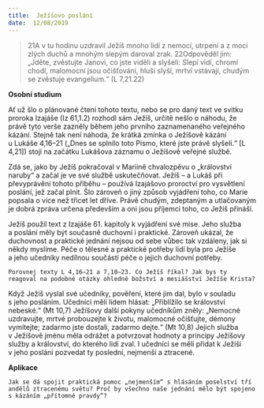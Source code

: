 ```yaml
---
title:  Ježíšovo poslání
date:  12/08/2019
---
```


> <p></p>
> 21A v tu hodinu uzdravil Ježíš mnoho lidí z nemocí, utrpení a z moci zlých duchů a mnohým slepým daroval zrak. 22Odpověděl jim: „Jděte, zvěstujte Janovi, co jste viděli a slyšeli: Slepí vidí, chromí chodí, malomocní jsou očišťováni, hluší slyší, mrtví vstávají, chudým se zvěstuje evangelium.“ (L 7,21.22)

**Osobní studium**

Ať už šlo o plánované čtení tohoto textu, nebo se pro daný text ve svitku proroka Izajáše (Iz 61,1.2) rozhodl sám Ježíš, určitě nešlo o náhodu, že právě tyto verše zazněly během jeho prvního zaznamenaného veřejného kázání. Stejně tak není náhoda, že krátká zmínka o Ježíšově kázání u Lukáše 4,16–21 („Dnes se splnilo toto Písmo, které jste právě slyšeli.“ [L 4,21]) stojí na začátku Lukášova záznamu o Ježíšově veřejné službě.

Zdá se, jako by Ježíš pokračoval v Mariině chvalozpěvu o „království naruby“ a začal je ve své službě uskutečňovat. Ježíš – a Lukáš při převyprávění tohoto příběhu – používá Izajášovo proroctví pro vysvětlení poslání, jež začal plnit. Šlo zároveň o jiný způsob vyjádření toho, co Marie popsala o více než třicet let dříve. Právě chudým, zdeptaným a utlačovaným je dobrá zpráva určena především a oni jsou příjemci toho, co Ježíš přináší.

Ježíš použil text z Izajáše 61. kapitoly k vyjádření své mise. Jeho služba a poslání měly být současně duchovní i praktické. Zároveň ukázal, že duchovnost a praktické jednání nejsou od sebe vůbec tak vzdáleny, jak si někdy myslíme. Péče o tělesné a praktické potřeby lidí byla pro Ježíše a jeho učedníky nedílnou součástí péče o jejich duchovní potřeby.

`Porovnej texty L 4,16–21 a 7,18–23. Co Ježíš říkal? Jak bys ty reagoval na podobné otázky ohledně božství a mesiášství Ježíše Krista?`

Když Ježíš vyslal své učedníky, pověření, které jim dal, bylo v souladu s jeho posláním. Učedníci měli lidem hlásat: „Přiblížilo se království nebeské.“ (Mt 10,7) Ježíšovy další pokyny učedníkům zněly: „Nemocné uzdravujte, mrtvé probouzejte k životu, malomocné očišťujte, démony vymítejte; zadarmo jste dostali, zadarmo dejte.“ (Mt 10,8) Jejich služba v Ježíšově jménu měla odrážet a potvrzovat hodnoty a principy Ježíšovy služby a království, do kterého lidi zval. I učedníci se měli přidat k Ježíši v jeho poslání pozvedat ty poslední, nejmenší a ztracené.

**Aplikace**

`Jak se dá spojit praktická pomoc „nejmenším“ s hlásáním poselství tří andělů ztracenému světu? Proč by všechno naše jednání mělo být spojeno s kázáním „přítomné pravdy“?`